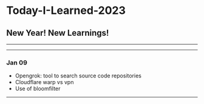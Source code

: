 # Today-I-Learned-2023
## New Year! New Learnings!
---

---
### Jan 09
- Opengrok: tool to search source code repositories
- Cloudflare warp vs vpn 
- Use of bloomfilter
---

